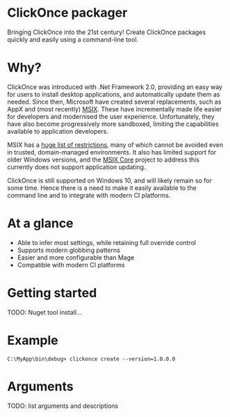 # ClickOnce packager
Bringing ClickOnce into the 21st century! Create ClickOnce packages quickly and easily using a command-line tool.

# Why?
ClickOnce was introduced with .Net Framework 2.0, providing an easy way for users to install desktop applications, and automatically update them as needed. Since then, Microsoft have created several replacements, such as AppX and (most recently) [MSIX](https://docs.microsoft.com/en-us/windows/msix/overview). These have incrementally made life easier for developers and modernised the user experience. Unfortunately, they have also become progressively more sandboxed, limiting the capabilities available to application developers. 

MSIX has a [huge list of restrictions](https://docs.microsoft.com/en-us/windows/msix/desktop/desktop-to-uwp-prepare), many of which cannot be avoided even in trusted, domain-managed environments. It also has limited support for older Windows versions, and the [MSIX Core](https://docs.microsoft.com/en-us/windows/msix/msix-core/msixcore) project to address this currently does not support application updating.

ClickOnce is still supported on Windows 10, and will likely remain so for some time. Hence there is a need to make it easily available to the command line and to integrate with modern CI platforms.

# At a glance
* Able to infer most settings, while retaining full override control
* Supports modern globbing patterns
* Easier and more configurable than Mage
* Compatible with modern CI platforms

# Getting started
TODO: Nuget tool install...

# Example
```C:\MyApp\bin\debug> clickonce create --version=1.0.0.0```

# Arguments
TODO: list arguments and descriptions

